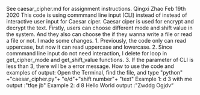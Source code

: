 See caesar_cipher.md for assignment instructions.
Qingxi Zhao   Feb 19th 2020
This code is using commmand line input  (CLI) instead of instead of interactive user input for Caesar ciper. Caesar ciper is used for encrypt and decrypt the text. Firstly, users can choose different mode and shift value in the system. And they also can choose the if they wanna write a file or read a file or not. I made some changes. 1. Previously, the code only can read uppercase, but now it can read uppercase and lowercase. 2. Since  commmand line input do not need interaction, I delete for loop in get_cipher_mode and get_shift_value functions. 3. If the parameter of CLI is less than 3, there will be a error message.
How to use the code and examples of output:
Open the Terminal, find the file, and type "python" +"caesar_cipher.py"+ "e/d"+"shift number"+ "text"
Example 1: d 3 with me        output :"tfqe jb"
Example 2: d 8 Hello World       output :"Zwddg Ogjdv“
